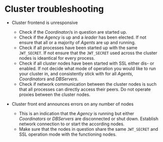Cluster troubleshooting
=======================

* Cluster frontend is unresponsive
	* Check if the _Coordinator_/s in question are started up.
	* Check if the _Agency_ is up and a _leader_ has been elected. If not
      ensure that all or a majority of _Agents_ are up and running.
	* Check if all processes have been started up with the same
      `JWT_SECRET`. If not ensure that the `JWT_SECRET` used across
      the cluster nodes is ideantical for every process.
	* Check if all cluster nodes have been started with SSL either
      dis- or enabled. If not decide what mode of operation you would
      like to run your cluster in, and consistently stick with for all
      _Agents_, _Coordinators_ and _DBServers_.
	* Check if network communication between the cluster nodes is such
      that all processes can directly access their peers. Do not
      operate proxies between the cluster nodes.

* Cluster front end announces errors on any number of nodes
	* This is an indication that the _Agency_ is running but either
      _Coordinators_ or _DBServers_ are disconnected or shut
      down. Establish network connection to or start the according
      nodes.
	* Make sure that the nodes in question share the same `JWT_SECRET`
      and SSL operation mode with the functioning nodes.
